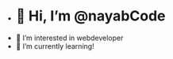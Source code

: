 - <h1>👋 Hi, I’m @nayabCode</h1>
- 👀 I’m interested in webdeveloper
- 🌱 I’m currently learning!




<!---
nayabCode/nayabCode is a ✨ special ✨ repository because its `README.md` (this file) appears on your GitHub profile.
You can click the Preview link to take a look at your changes.
--->
